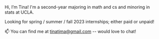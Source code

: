 Hi, I’m Tina! I'm a second-year majoring in math and cs and minoring in stats at UCLA. 

Looking for spring / summer / fall 2023 internships; either paid or unpaid! 

📫 You can find me at tinatjma@gmail.com -- would love to chat! 
